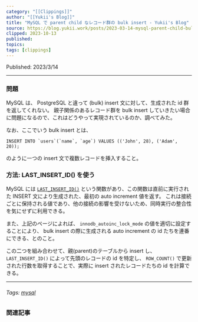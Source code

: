 ```yaml
---
category: "[[Clippings]]"
author: "[[Yukii's Blog]]"
title: "MySQL で parent child なレコード群の bulk insert - Yukii's Blog"
source: https://blog.yukii.work/posts/2023-03-14-mysql-parent-child-bulk-insert/#gsc.tab=0
clipped: 2023-10-13
published: 
topics: 
tags: [clippings]
---
```


Published: 2023/3/14

---

### 問題

MySQL は、 PostgreSQL と違って (bulk) insert 文に対して、生成された id 群を返してくれない。 親子関係のあるレコード群を bulk insert していきたい場合に問題になるので、これはどうやって実現されているのか、調べてみた。

なお、ここでいう bulk insert とは、

```
INSERT INTO `users`(`name`, `age`) VALUES (('John', 28), ('Adam', 20));
```

のように一つの insert 文で複数レコードを挿入すること。

### 方法: LAST\_INSERT\_ID() を使う

MySQL には [`LAST_INSERT_ID()`](https://dev.mysql.com/doc/refman/8.0/ja/information-functions.html#function_last-insert-id) という関数があり、この関数は直前に実行された INSERT 文により生成された、最初の auto increment 値を返す。 これは接続ごとに保持される値であり、他の接続の影響を受けないため、同時実行の整合性を気にせずに利用できる。

[](https://stackoverflow.com/a/16592867/3090068)

また、上記のページによれば、 `innodb_autoinc_lock_mode` の値を適切に設定することにより、 bulk insert の際に生成される auto increment の id たちを連番にできる、とのこと。

この二つを組み合わせて、親(parent)のテーブルから insert し、 `LAST_INSERT_ID()` によって先頭のレコードの id を特定し、 `ROW_COUNT()` で更新された行数を取得することで、実際に insert されたレコードたちの id を計算できる。

---

###### Tags: [mysql](https://blog.yukii.work/tags/mysql)

### 関連記事